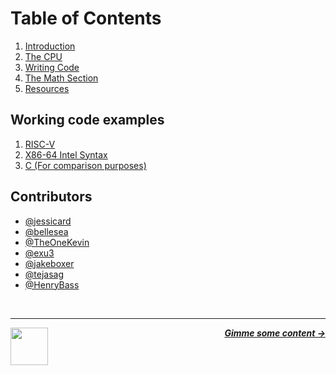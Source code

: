 # Table of Contents

1. [Introduction](/guide/introduction.md)
1. [The CPU](/guide/cpu/cpu.md)
2. [Writing Code](/guide/writing-code/multitude.md)
3. [The Math Section](/math/number-system.md)
4. [Resources](/guide/resources.md)

## Working code examples

1. [RISC-V](/code/riscv/)
1. [X86-64 Intel Syntax](/code/x86-intel/)
1. [C (For comparison purposes)](/code/c/)

## Contributors

- [@jessicard](https://github.com/jessicard)
- [@bellesea](https://github.com/bellesea)
- [@TheOneKevin](https://github.com/theonekevin)
- [@exu3](https://github.com/exu3)
- [@jakeboxer](https://github.com/jakeboxer)
- [@tejasag](https://github.com/tejasag)
- [@HenryBass](https://github.com/HenryBass)

<br />

---

<a href="https://github.com/hackclub/some-assembly-required">
  <picture>
    <source media="(prefers-color-scheme: dark)" srcset="https://cloud-5aq8uo1rv-hack-club-bot.vercel.app/0backd.png">
    <img align="left" width="60" src="https://cloud-5v3nvbscw-hack-club-bot.vercel.app/0backl.png" />
  </picture>
</a>

<p align="right">
  <em>
    <b>
      <a href="/guide/introduction.md">
        Gimme some content →
      </a>
    </b>
  </em>
</p>
